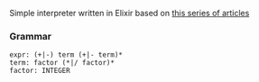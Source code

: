 Simple interpreter written in Elixir based on [this series of articles](https://ruslanspivak.com/lsbasi-part1/)

### Grammar
```
expr: (+|-) term (+|- term)*
term: factor (*|/ factor)*
factor: INTEGER
```
